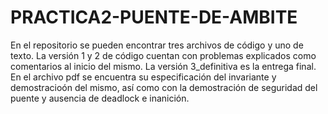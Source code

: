 # PRACTICA2-PUENTE-DE-AMBITE
En el repositorio se pueden encontrar tres archivos de código y uno de texto. La versión 1 y 2 de código cuentan con problemas explicados como comentarios al inicio del mismo. La versión 3_definitiva es la entrega final. En el archivo pdf se encuentra su especificación del invariante y demostracioón del mismo, así como con la demostración de seguridad del puente y ausencia de deadlock e inanición.
